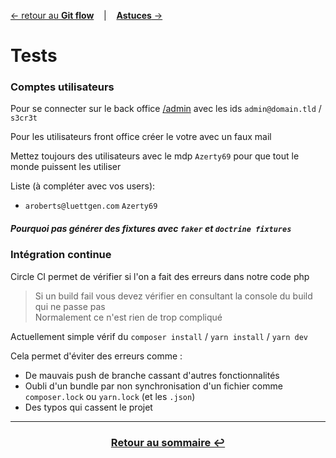 [&larr; retour au **Git flow**](3GitFlow.md) &nbsp;&nbsp; | &nbsp;&nbsp; [**Astuces** &rarr;](5Tips)

# Tests

### Comptes utilisateurs

Pour se connecter sur le back office [/admin](ecoservice.coom/admin) avec les ids
`admin@domain.tld` / `s3cr3t`

Pour les utilisateurs front office créer le votre avec un faux mail

Mettez toujours des utilisateurs avec le mdp `Azerty69`
pour que tout le monde puissent les utiliser

Liste (à compléter avec vos users):
- `aroberts@luettgen.com` `Azerty69`

##### Pourquoi pas générer des fixtures avec `faker` et `doctrine fixtures`

### Intégration continue 

Circle CI permet de vérifier si l'on a fait des erreurs dans notre code php
> Si un build fail vous devez vérifier en consultant la console du build qui ne passe pas<br>
Normalement ce n'est rien de trop compliqué

Actuellement simple vérif du `composer install` / `yarn install` / `yarn dev`

Cela permet d'éviter des erreurs comme :

- De mauvais push de branche cassant d'autres fonctionnalités
- Oubli d'un bundle par non synchronisation d'un fichier
 comme `composer.lock` ou `yarn.lock` (et les `.json`)
- Des typos qui cassent le projet 

---
### <center>[Retour au sommaire &#8617;](0Sommaire.md)</center>